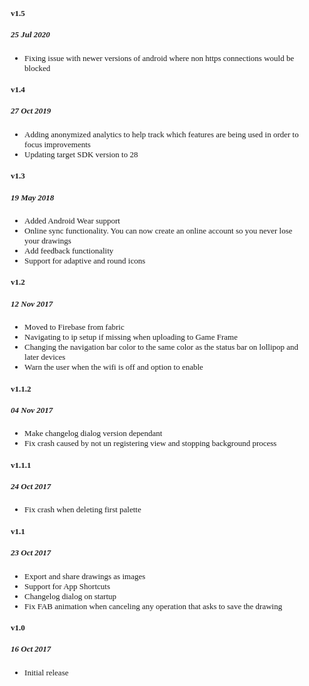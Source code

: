 <style type="text/css">
@font-face {
    font-family: PressStart2P;
    src: url("file:///android_asset/fonts/PressStart2P.ttf")
}
body {
    font-family: PressStart2P;
    font-size: small;
}
</style>

#### v1.5
##### 25 Jul 2020

* Fixing issue with newer versions of android where non https connections would be blocked

#### v1.4
##### 27 Oct 2019

* Adding anonymized analytics to help track which features are being used in order to focus improvements
* Updating target SDK version to 28

#### v1.3
##### 19 May 2018

* Added Android Wear support
* Online sync functionality. You can now create an online account so you never lose your drawings
* Add feedback functionality
* Support for adaptive and round icons

#### v1.2
##### 12 Nov 2017

* Moved to Firebase from fabric
* Navigating to ip setup if missing when uploading to Game Frame
* Changing the navigation bar color to the same color as the status bar on lollipop and later devices
* Warn the user when the wifi is off and option to enable

#### v1.1.2
##### 04 Nov 2017

* Make changelog dialog version dependant
* Fix crash caused by not un registering view and stopping background process

#### v1.1.1
##### 24 Oct 2017

* Fix crash when deleting first palette

#### v1.1
##### 23 Oct 2017

* Export and share drawings as images
* Support for App Shortcuts
* Changelog dialog on startup
* Fix FAB animation when canceling any operation that asks to save the drawing

#### v1.0

##### 16 Oct 2017

* Initial release